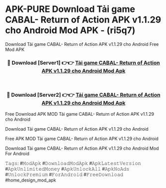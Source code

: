 # APK-PURE Download Tải game CABAL- Return of Action APK v1.1.29 cho Android Mod APK - (ri5q7)
Download Tải game CABAL- Return of Action APK v1.1.29 cho Android Free Mod APK

<div align="center">
<h3>🔴 Download [Server1] 👉👉 <a href="https://apk-comot.site?title=Tải_game_CABAL-_Return_of_Action_APK_v1.1.29_cho_Android">Tải game CABAL- Return of Action APK v1.1.29 cho Android Mod Apk</a></h3><br>

<h3>🔴 Download [Server2] 👉👉 <a href="https://apk-comot.site?title=Tải_game_CABAL-_Return_of_Action_APK_v1.1.29_cho_Android">Tải game CABAL- Return of Action APK v1.1.29 cho Android Mod Apk</a></h3>
</div>


Free Download APK MOD Tải game CABAL- Return of Action APK v1.1.29 cho Android

Download Tải game CABAL- Return of Action APK v1.1.29 cho Android 

Free APK MOD Tải game CABAL- Return of Action APK v1.1.29 cho Android 

Download Tải game CABAL- Return of Action APK v1.1.29 cho Android Mod For Android

𝚃𝚊𝚐𝚜: #𝙼𝚘𝚍𝙰𝚙𝚔 #𝙳𝚘𝚠𝚗𝚕𝚘𝚊𝚍𝙼𝚘𝚍𝙰𝚙𝚔 #𝙰𝚙𝚔𝙻𝚊𝚝𝚎𝚜𝚝𝚅𝚎𝚛𝚜𝚒𝚘𝚗 #𝙰𝚙𝚔𝚄𝚗𝚕𝚒𝚖𝚒𝚝𝚎𝚍𝙼𝚘𝚗𝚎𝚢 #𝙰𝚙𝚔𝚄𝚗𝚕𝚘𝚌𝚔𝙰𝚕𝚕 #𝙰𝚙𝚔𝙽𝚘𝙰𝚍𝚜 #𝚄𝚗𝚕𝚘𝚌𝚔𝙿𝚛𝚎𝚖𝚒𝚞𝚖 #𝙵𝚘𝚛𝙰𝚗𝚍𝚛𝚘𝚒𝚍 #𝙵𝚛𝚎𝚎𝙳𝚘𝚠𝚗𝚕𝚘𝚊𝚍 #home_design_mod_apk